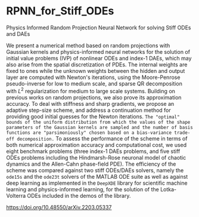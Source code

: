 # RPNN_for_Stiff_ODEs
Physics Informed Random Projection Neural Network for solving Stiff ODEs and DAEs

We present a numerical method based on random projections with Gaussian kernels and physics-informed neural networks for the solution of initial value problems (IVP) of nonlinear ODEs and index-1 DAEs, which may also arise from the spatial discretization of PDEs. The internal weights are fixed to ones while the unknown weights between the hidden and output layer are computed with Newton's iterations, using the Moore-Penrose pseudo-inverse for low to medium scale, and sparse QR decomposition with $L^2$ regularization for medium to large scale systems. Building on previous works on random projections, we also prove its approximation accuracy. To deal with stiffness and sharp gradients, we propose an adaptive step-size scheme, and address a continuation method for providing good initial guesses for the Newton iterations. ``The "optimal" bounds of the uniform distribution from which the values of the shape parameters of the Gaussian kernels are sampled and the number of basis functions are "parsimoniously" chosen based on a bias-variance trade-off decomposition.`` To assess the performance of the scheme in terms of both numerical approximation accuracy and computational cost, we used eight benchmark problems (three index-1 DAEs problems, and five stiff ODEs problems including the Hindmarsh-Rose neuronal model of chaotic dynamics and the Allen-Cahn phase-field PDE). The efficiency of the scheme was compared against two stiff ODEs/DAEs solvers, namely the ``ode15s`` and the ``ode23t`` solvers of the MATLAB ODE suite as well as against deep learning as implemented in the ``DeepXDE`` library for scientific machine learning and physics-informed learning, for the solution of the Lotka-Volterra ODEs included in the demos of the library.

https://doi.org/10.48550/arXiv.2203.05337
